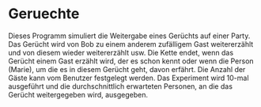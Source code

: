 # Geruechte

Dieses Programm simuliert die Weitergabe eines Gerüchts auf einer Party. Das Gerücht wird von Bob zu einem anderem zufälligem Gast weitererzählt und von diesem wieder weitererzählt usw. Die Kette endet, wenn das Gerücht einem Gast erzählt wird, der es schon kennt oder wenn die Person (Marie), um die es in diesem Gerücht geht, davon erfährt.
Die Anzahl der Gäste kann vom Benutzer festgelegt werden.
Das Experiment wird 10-mal ausgeführt und die durchschnittlich erwarteten Personen, an die das Gerücht weitergegeben wird, ausgegeben.
